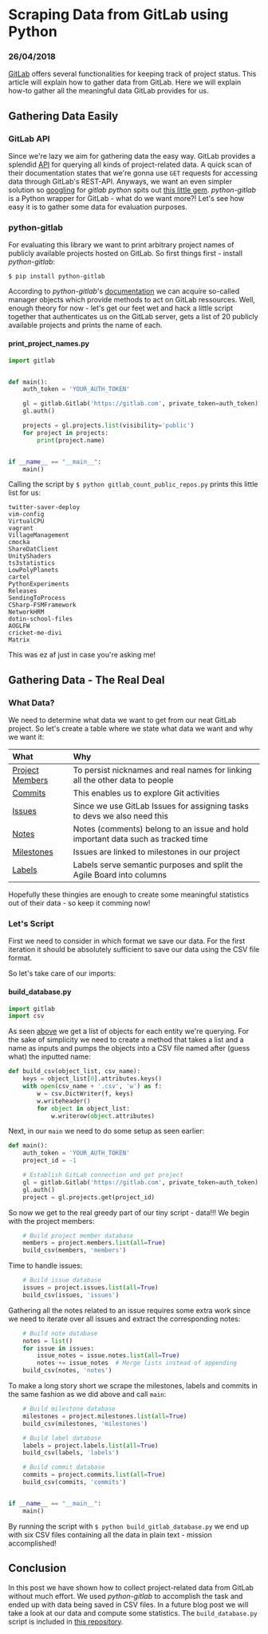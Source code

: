 # Scraping Data from GitLab using Python #

### 26/04/2018 ###

[GitLab](https://gitlab.com/) offers several functionalities for keeping track of project status. This article will explain how to gather data from GitLab. Here we will explain how-to gather all the meaningful data GitLab provides for us.

## [](#gathering-data-easily)Gathering Data Easily
### [](#gitlab-api)GitLab API
Since we're lazy we aim for gathering data the easy way. GitLab provides a splendid [API](https://docs.gitlab.com/ee/api/) for querying all kinds of project-related data. A quick scan of their documentation states that we're gonna use `GET` requests for accessing data through GitLab's REST-API. 
Anyways, we want an even simpler solution so [googling](https://www.google.com/search?hl=en&as_q=gitlab+python) for _gitlab python_ spits out [this little gem](https://github.com/python-gitlab/python-gitlab). _python-gitlab_ is a Python wrapper for GitLab - what do we want more?! Let's see how easy it is to gather some data for evaluation purposes.
### [](#python-gitlab)python-gitlab
For evaluating this library we want to print arbitrary project names of publicly available projects hosted on GitLab. 
So first things first - install _python-gitlab_:

`$ pip install python-gitlab`

According to _python-gitlab_'s [documentation](http://python-gitlab.readthedocs.io/en/stable/index.html) we can acquire so-called manager objects which provide methods to act on GitLab ressources. Well, enough theory for now - let's get our feet wet and hack a little script together that authenticates us on the GitLab server, gets a list of 20 publicly available projects and prints the name of each.

#### [](#print_project_names)print_project_names.py
```python
import gitlab


def main():
    auth_token = 'YOUR_AUTH_TOKEN'

    gl = gitlab.Gitlab('https://gitlab.com', private_token=auth_token)
    gl.auth()

    projects = gl.projects.list(visibility='public')
    for project in projects:
        print(project.name)


if __name__ == "__main__":
    main()

```

Calling the script by `$ python gitlab_count_public_repos.py` prints this little list for us:
```
twitter-saver-deploy
vim-config
VirtualCPU
vagrant
VillageManagement
cmocka
ShareDatClient
UnityShaders
ts3statistics
LowPolyPlanets
cartel
PythonExperiments
Releases
SendingToProcess
CSharp-FSMFramework
NetworkHRM
dotin-school-files
AOGLFW
cricket-me-divi
Matrix
```
This was ez af just in case you're asking me!

## [](#gathering-data-the-real-deal)Gathering Data - The Real Deal
### [](#what-data)What Data?
We need to determine what data we want to get from our neat GitLab project. 
So let's create a table where we state what data we want and why we want it:

| What            | Why         
|:----------------|:------------------|
| [Project Members](http://python-gitlab.readthedocs.io/en/stable/gl_objects/projects.html#project-members) | To persist nicknames and real names for linking all the other data to people
| [Commits](http://python-gitlab.readthedocs.io/en/stable/gl_objects/commits.html)         | This enables us to explore Git activities   
| [Issues](http://python-gitlab.readthedocs.io/en/stable/gl_objects/issues.html)          | Since we use GitLab Issues for assigning tasks to devs we also need this 
| [Notes](http://python-gitlab.readthedocs.io/en/stable/gl_objects/projects.html?#notes)           | Notes (comments) belong to an issue and hold important data such as tracked time
| [Milestones](http://python-gitlab.readthedocs.io/en/stable/gl_objects/milestones.html)           | Issues are linked to milestones in our project
| [Labels](http://python-gitlab.readthedocs.io/en/stable/gl_objects/labels.html)           | Labels serve semantic purposes and split the Agile Board into columns

Hopefully these thingies are enough to create some meaningful statistics out of their data - so keep it comming now!

### [](#lets-script)Let's Script
First we need to consider in which format we save our data. For the first iteration it should be absolutely sufficient to save our data using the CSV file format.

So let's take care of our imports:
#### [](#build_database)build_database.py
```python
import gitlab
import csv
```
As seen [above](#gitlab_count_public_repos) we get a list of objects for each entity we're querying. 
For the sake of simplicity we need to create a method that takes a list and a name as inputs and pumps the objects into a CSV file named after (guess what) the inputted name:
```python
def build_csv(object_list, csv_name):
    keys = object_list[0].attributes.keys()
    with open(csv_name + '.csv', 'w') as f:
        w = csv.DictWriter(f, keys)
        w.writeheader()
        for object in object_list:
            w.writerow(object.attributes)
```
Next, in our `main` we need to do some setup as seen earlier:
```python
def main():
    auth_token = 'YOUR_AUTH_TOKEN'
    project_id = -1

    # Establish GitLab connection and get project
    gl = gitlab.Gitlab('https://gitlab.com', private_token=auth_token)
    gl.auth()
    project = gl.projects.get(project_id)
```
So now we get to the real greedy part of our tiny script - data!!! We begin with the project members:
```python
    # Build project member database
    members = project.members.list(all=True)
    build_csv(members, 'members')
```
Time to handle issues:
```python
    # Build issue database
    issues = project.issues.list(all=True)
    build_csv(issues, 'issues')
```
Gathering all the notes related to an issue requires some extra work since we need to iterate over all issues and extract the corresponding notes:
```python
    # Build note database
    notes = list()
    for issue in issues:
        issue_notes = issue.notes.list(all=True)
        notes += issue_notes  # Merge lists instead of appending
    build_csv(notes, 'notes')
```
To make a long story short we scrape the milestones, labels and commits in the same fashion as we did above and call `main`:
```python
    # Build milestone database
    milestones = project.milestones.list(all=True)
    build_csv(milestones, 'milestones')

    # Build label database
    labels = project.labels.list(all=True)
    build_csv(labels, 'labels')

    # Build commit database
    commits = project.commits.list(all=True)
    build_csv(commits, 'commits')


if __name__ == "__main__":
    main()
```
By running the script with `$ python build_gitlab_database.py` we end up with six CSV files containing all the data in plain text - mission accomplished!

## [](#conclusion)Conclusion
In this post we have shown how to collect project-related data from GitLab without much effort. We used _python-gitlab_ to accomplish the task and ended up with data being saved in CSV files. 
In a future blog post we will take a look at our data and compute some statistics.
The `build_database.py` script is included in [this repository](https://gitlab.com/JACKSONMEISTER/gitlab-data).